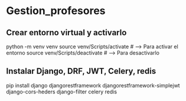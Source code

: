 # Gestion_profesores

## Crear entorno virtual y activarlo
python -m venv venv
source venv/Scripts/activate  # --> Para activar el entorno
source venv/Scripts/deactivate  # --> Para desactivarlo

## Instalar Django, DRF, JWT, Celery, redis
pip install django djangorestframework djangorestframework-simplejwt django-cors-heders django-filter celery redis